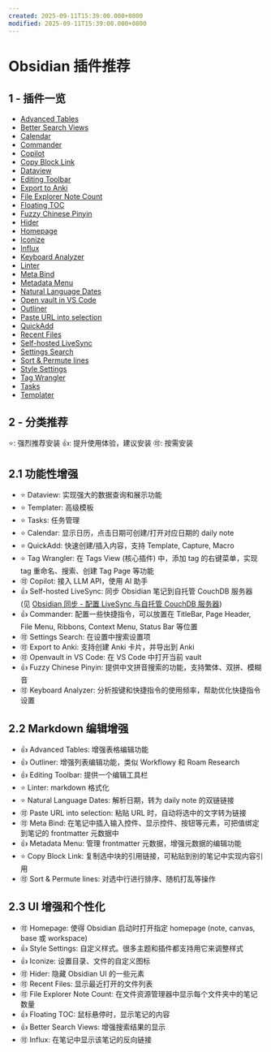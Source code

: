```yaml
---
created: 2025-09-11T15:39:00.000+0800
modified: 2025-09-11T15:39:00.000+0800
---
```


# Obsidian 插件推荐

## 1 - 插件一览

+ [Advanced Tables](https://github.com/tgrosinger/advanced-tables-obsidian)
+ [Better Search Views](https://github.com/ivan-lednev/better-search-views)
+ [Calendar](https://github.com/liamcain/obsidian-calendar-plugin)
+ [Commander](https://github.com/phibr0/obsidian-commander)
+ [Copilot](https://github.com/logancyang/obsidian-copilot)
+ [Copy Block Link](https://github.com/mgmeyers/obsidian-copy-block-link)
+ [Dataview](https://github.com/blacksmithgu/obsidian-dataview)
+ [Editing Toolbar](https://github.com/cumany/obsidian-editing-toolbar)
+ [Export to Anki](https://github.com/Pseudonium/Obsidian_to_Anki)
+ [File Explorer Note Count](https://github.com/ozntel/file-explorer-note-count)
+ [Floating TOC](https://github.com/PKM-er/obsidian-floating-toc-plugin)
+ [Fuzzy Chinese Pinyin](https://github.com/lazyloong/obsidian-fuzzy-chinese)
+ [Hider](https://github.com/kepano/obsidian-hider)
+ [Homepage](https://github.com/mirnovov/obsidian-homepage)
+ [Iconize](https://github.com/FlorianWoelki/obsidian-iconize)
+ [Influx](https://github.com/jensmtg/influx)
+ [Keyboard Analyzer](https://github.com/cogscides/obsidian-keyboard-analyzer)
+ [Linter](https://github.com/platers/obsidian-linter)
+ [Meta Bind](https://github.com/mProjectsCode/obsidian-meta-bind-plugin)
+ [Metadata Menu](https://github.com/mdelobelle/metadatamenu)
+ [Natural Language Dates](https://github.com/argenos/nldates-obsidian)
+ [Open vault in VS Code](https://github.com/NomarCub/obsidian-open-vscode)
+ [Outliner](https://github.com/vslinko/obsidian-outliner)
+ [Paste URL into selection](https://github.com/denolehov/obsidian-url-into-selection)
+ [QuickAdd](https://github.com/chhoumann/quickadd)
+ [Recent Files](https://github.com/tgrosinger/recent-files-obsidian)
+ [Self-hosted LiveSync](https://github.com/vrtmrz/obsidian-livesync)
+ [Settings Search](https://github.com/javalent/settings-search)
+ [Sort & Permute lines](https://github.com/Vinzent03/obsidian-sort-and-permute-lines)
+ [Style Settings](https://github.com/mgmeyers/obsidian-style-settings)
+ [Tag Wrangler](https://github.com/pjeby/tag-wrangler)
+ [Tasks](https://github.com/obsidian-tasks-group/obsidian-tasks)
+ [Templater](https://github.com/SilentVoid13/Templater)

## 2 - 分类推荐

⭐: 强烈推荐安装
👍: 提升使用体验，建议安装
🉑: 按需安装

## 2.1 功能性增强

+ ⭐ Dataview: 实现强大的数据查询和展示功能
+ ⭐ Templater: 高级模板
+ ⭐ Tasks: 任务管理
+ ⭐ Calendar: 显示日历，点击日期可创建/打开对应日期的 daily note
+ ⭐ QuickAdd: 快速创建/插入内容，支持 Template, Capture, Macro
+ ⭐ Tag Wrangler: 在 Tags View (核心插件) 中，添加 tag 的右键菜单，实现 tag 重命名、搜索、创建 Tag Page 等功能
+ 🉑 Copilot: 接入 LLM API，使用 AI 助手
+ 👍 Self-hosted LiveSync: 同步 Obsidian 笔记到自托管 CouchDB 服务器 (见 [Obsidian 同步 - 配置 LiveSync 与自托管 CouchDB 服务器](./Obsidian%20同步%20-%20配置%20LiveSync%20与自托管%20CouchDB%20服务器.md))
+ 👍 Commander: 配置一些快捷指令，可以放置在 TitleBar, Page Header, File Menu, Ribbons, Context Menu, Status Bar 等位置
+ 🉑 Settings Search: 在设置中搜索设置项
+ 🉑 Export to Anki: 支持创建 Anki 卡片，并导出到 Anki
+ 🉑 Openvault in VS Code: 在 VS Code 中打开当前 vault
+ 👍 Fuzzy Chinese Pinyin: 提供中文拼音搜索的功能，支持繁体、双拼、模糊音
+ 🉑 Keyboard Analyzer: 分析按键和快捷指令的使用频率，帮助优化快捷指令设置

## 2.2 Markdown 编辑增强

+ 👍 Advanced Tables: 增强表格编辑功能
+ 👍 Outliner: 增强列表编辑功能，类似 Workflowy 和 Roam Research
+ 👍 Editing Toolbar: 提供一个编辑工具栏
+ ⭐ Linter: markdown 格式化
+ ⭐ Natural Language Dates: 解析日期，转为 daily note 的双链链接
+ 🉑 Paste URL into selection: 粘贴 URL 时，自动将选中的文字转为链接
+ 🉑 Meta Bind: 在笔记中插入输入控件、显示控件、按钮等元素，可把值绑定到笔记的 frontmatter 元数据中
+ 👍 Metadata Menu: 管理 frontmatter 元数据，增强元数据的编辑功能
+ ⭐ Copy Block Link: 复制选中块的引用链接，可粘贴到别的笔记中实现内容引用
+ 🉑 Sort & Permute lines: 对选中行进行排序、随机打乱等操作

## 2.3 UI 增强和个性化

+ 🉑 Homepage: 使得 Obsidian 启动时打开指定 homepage (note, canvas, base 或 workspace)
+ 👍 Style Settings: 自定义样式。很多主题和插件都支持用它来调整样式
+ 👍 Iconize: 设置目录、文件的自定义图标
+ 🉑 Hider: 隐藏 Obsidian UI 的一些元素
+ 🉑 Recent Files: 显示最近打开的文件列表
+ 🉑 File Explorer Note Count: 在文件资源管理器中显示每个文件夹中的笔记数量
+ 👍 Floating TOC: 鼠标悬停时，显示笔记的内容
+ 👍 Better Search Views: 增强搜索结果的显示
+ 🉑 Influx: 在笔记中显示该笔记的反向链接
